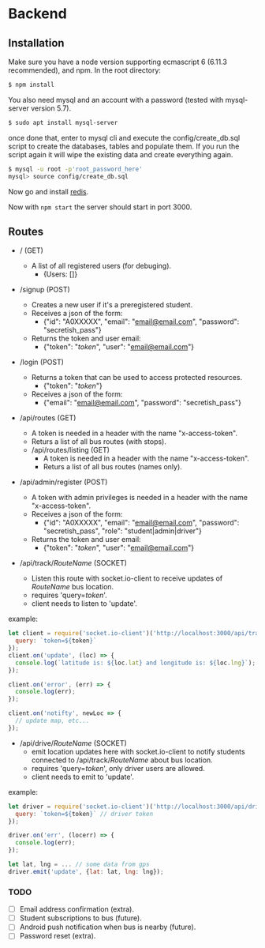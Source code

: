 # Backend

## Installation
Make sure you have a node version supporting ecmascript 6 (6.11.3 recommended), and npm.
In the root directory:
```bash
$ npm install
```

You also need mysql and an account with a password (tested with mysql-server version 5.7).
```bash
$ sudo apt install mysql-server
```

once done that, enter to mysql cli and execute the config/create_db.sql script to
create the databases, tables and populate them. If you run the script again it will
wipe the existing data and create everything again.

```bash
$ mysql -u root -p'root_password_here'
mysql> source config/create_db.sql
```

Now go and install [redis](https://redis.io/topics/quickstart).

Now with `npm start` the server should start in port 3000.

## Routes
- / (GET)
  + A list of all registered users (for debuging).
    - {Users: []}

- /signup (POST)
  + Creates a new user if it's a preregistered student.
  + Receives a json of the form:
    - {"id": "A0XXXXX", "email": "email@email.com", "password": "secretish_pass"}
  + Returns the token and user email:
    - {"token": "*token*", "user": "email@email.com"}

- /login (POST)
  + Returns a token that can be used to access protected resources.
    - {"token": "*token*"}
  + Receives a json of the form:
    - {"email": "email@email.com", "password": "secretish_pass"}

- /api/routes (GET)
  + A token is needed in a header with the name "x-access-token".
  + Returs a list of all bus routes (with stops).

  - /api/routes/listing (GET)
    + A token is needed in a header with the name "x-access-token".
    + Returs a list of all bus routes (names only).

- /api/admin/register (POST)
  + A token with admin privileges is needed in a header with the name "x-access-token".
  + Receives a json of the form:
    - {"id": "A0XXXXX", "email": "email@email.com", "password": "secretish_pass", "role": "student|admin|driver"}
  + Returns the token and user email:
    - {"token": "*token*", "user": "email@email.com"}


- /api/track/*RouteName* (SOCKET)
  + Listen this route with socket.io-client to receive updates of *RouteName* bus location.
  + requires 'query=*token*'.
  + client needs to listen to 'update'.

example:
```javascript
let client = require('socket.io-client')('http://localhost:3000/api/track/Chapultepec', {
  query: `token=${token}`
});
client.on('update', (loc) => {
  console.log(`latitude is: ${loc.lat} and longitude is: ${loc.lng}`);
});

client.on('error', (err) => {
  console.log(err);
});

client.on('notifty', newLoc => {
  // update map, etc...
});
```
- /api/drive/*RouteName* (SOCKET)
  + emit location updates here with socket.io-client to notify students
    connected to /api/track/*RouteName* about bus location.
  + requires 'query=*token*', only driver users are allowed.
  + client needs to emit to 'update'.

example:
```javascript
let driver = require('socket.io-client')('http://localhost:3000/api/drive/Chapultepec', {
  query: `token=${token}` // driver token
});

driver.on('err', (locerr) => {
  console.log(err);
});

let lat, lng = ... // some data from gps
driver.emit('update', {lat: lat, lng: lng});
```

### TODO
- [ ] Email address confirmation (extra).
- [ ] Student subscriptions to bus (future).
- [ ] Android push notification when bus is nearby (future).
- [ ] Password reset (extra).
